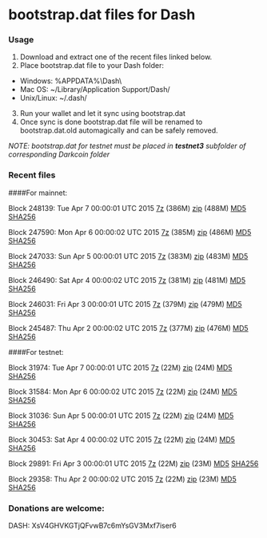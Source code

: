 # bootstrap.dat files for Dash

### Usage

1. Download and extract one of the recent files linked below.
2. Place bootstrap.dat file to your Dash folder:
 - Windows: %APPDATA%\Dash\
 - Mac OS: ~/Library/Application Support/Dash/
 - Unix/Linux: ~/.dash/
3. Run your wallet and let it sync using bootstrap.dat
4. Once sync is done bootstrap.dat file will be renamed to bootstrap.dat.old automagically and can be safely removed.

_NOTE: bootstrap.dat for testnet must be placed in **testnet3** subfolder of corresponding Darkcoin folder_

### Recent files

####For mainnet:

Block 248139: Tue Apr  7 00:00:01 UTC 2015 [7z](https://transfer.sh/MKJhC/bootstrap.dat.20150407.7z) (386M) [zip](https://transfer.sh/8Fepj/bootstrap.dat.20150407.zip) (488M) [MD5](https://transfer.sh/qKr8m/md5.txt) [SHA256](https://transfer.sh/IZaY2/sha256.txt)

Block 247590: Mon Apr  6 00:00:02 UTC 2015 [7z](https://transfer.sh/Z7qMX/bootstrap.dat.20150406.7z) (385M) [zip](https://transfer.sh/cnwRg/bootstrap.dat.20150406.zip) (486M) [MD5](https://transfer.sh/yAyhQ/md5.txt) [SHA256](https://transfer.sh/eGdlH/sha256.txt)

Block 247033: Sun Apr  5 00:00:01 UTC 2015 [7z](https://transfer.sh/eIaXY/bootstrap.dat.20150405.7z) (383M) [zip](https://transfer.sh/iLbZO/bootstrap.dat.20150405.zip) (483M) [MD5](https://transfer.sh/KQ6Im/md5.txt) [SHA256](https://transfer.sh/187oGG/sha256.txt)

Block 246490: Sat Apr  4 00:00:02 UTC 2015 [7z](https://transfer.sh/JhagH/bootstrap.dat.20150404.7z) (381M) [zip](https://transfer.sh/1cC0bJ/bootstrap.dat.20150404.zip) (481M) [MD5](https://transfer.sh/juLnf/md5.txt) [SHA256](https://transfer.sh/8b96M/sha256.txt)

Block 246031: Fri Apr  3 00:00:01 UTC 2015 [7z](https://transfer.sh/R3V5R/bootstrap.dat.20150403.7z) (379M) [zip](https://transfer.sh/RV7YX/bootstrap.dat.20150403.zip) (479M) [MD5](https://transfer.sh/2mKeE/md5.txt) [SHA256](https://transfer.sh/p67Ah/sha256.txt)

Block 245487: Thu Apr  2 00:00:02 UTC 2015 [7z](https://transfer.sh/w8uem/bootstrap.dat.20150402.7z) (377M) [zip](https://transfer.sh/FXBd7/bootstrap.dat.20150402.zip) (476M) [MD5](https://transfer.sh/USNpb/md5.txt) [SHA256](https://transfer.sh/qrh9Z/sha256.txt)

####For testnet:

Block 31974: Tue Apr  7 00:00:01 UTC 2015 [7z](https://transfer.sh/aRL8N/bootstrap.dat.20150407.7z) (22M) [zip](https://transfer.sh/1c32AO/bootstrap.dat.20150407.zip) (24M) [MD5](https://transfer.sh/AKsX1/md5.txt) [SHA256](https://transfer.sh/18aklK/sha256.txt)

Block 31584: Mon Apr  6 00:00:02 UTC 2015 [7z](https://transfer.sh/XgsZB/bootstrap.dat.20150406.7z) (22M) [zip](https://transfer.sh/10OQra/bootstrap.dat.20150406.zip) (24M) [MD5](https://transfer.sh/zLHrj/md5.txt) [SHA256](https://transfer.sh/uwsc8/sha256.txt)

Block 31036: Sun Apr  5 00:00:01 UTC 2015 [7z](https://transfer.sh/iObRQ/bootstrap.dat.20150405.7z) (22M) [zip](https://transfer.sh/1aVlfM/bootstrap.dat.20150405.zip) (24M) [MD5](https://transfer.sh/2a5Vx/md5.txt) [SHA256](https://transfer.sh/1g7hMw/sha256.txt)

Block 30453: Sat Apr  4 00:00:02 UTC 2015 [7z](https://transfer.sh/kKveq/bootstrap.dat.20150404.7z) (22M) [zip](https://transfer.sh/kPNrH/bootstrap.dat.20150404.zip) (24M) [MD5](https://transfer.sh/5ZGQF/md5.txt) [SHA256](https://transfer.sh/v5ozc/sha256.txt)

Block 29891: Fri Apr  3 00:00:01 UTC 2015 [7z](https://transfer.sh/QJpcT/bootstrap.dat.20150403.7z) (22M) [zip](https://transfer.sh/167qHo/bootstrap.dat.20150403.zip) (23M) [MD5](https://transfer.sh/1bTRO1/md5.txt) [SHA256](https://transfer.sh/vjanu/sha256.txt)

Block 29358: Thu Apr  2 00:00:02 UTC 2015 [7z](https://transfer.sh/MqJi0/bootstrap.dat.20150402.7z) (22M) [zip](https://transfer.sh/q23gL/bootstrap.dat.20150402.zip) (23M) [MD5](https://transfer.sh/eHrZ7/md5.txt) [SHA256](https://transfer.sh/99xMJ/sha256.txt)

### Donations are welcome:

DASH: XsV4GHVKGTjQFvwB7c6mYsGV3Mxf7iser6
